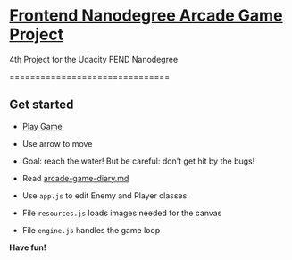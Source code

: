 
# [Frontend Nanodegree Arcade Game Project](https://gizmo01.github.io/frontend-nanodegree-arcade-game/)
4th Project for the Udacity FEND Nanodegree

===============================

## Get started
* [Play Game](https://gizmo01.github.io/frontend-nanodegree-arcade-game/)
* Use arrow to move
* Goal: reach the water! But be careful: don't get hit by the bugs!


* Read [arcade-game-diary.md](https://github.com/davide2894/frontend-nanodegree-arcade-game/blob/master/understanding-the-project.md)
* Use `app.js` to edit Enemy and Player classes
* File `resources.js` loads images needed for the canvas
* File `engine.js` handles the game loop

**Have fun!**
